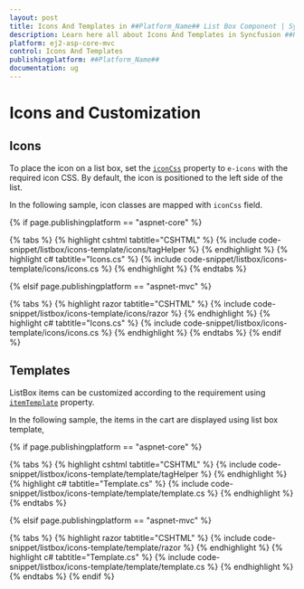 ```yaml
---
layout: post
title: Icons And Templates in ##Platform_Name## List Box Component | Syncfusion
description: Learn here all about Icons And Templates in Syncfusion ##Platform_Name## List Box component of Syncfusion Essential JS 2 and more.
platform: ej2-asp-core-mvc
control: Icons And Templates
publishingplatform: ##Platform_Name##
documentation: ug
---
```



# Icons and Customization

## Icons

To place the icon on a list box, set the [`iconCss`](https://help.syncfusion.com/cr/cref_files/aspnetcore-js2/Syncfusion.EJ2~Syncfusion.EJ2.DropDowns.ListBoxFieldSettings~IconCss.html) property to `e-icons` with the required icon CSS. By default, the icon is positioned to the left side of the list.

In the following sample, icon classes are mapped with `iconCss` field.

{% if page.publishingplatform == "aspnet-core" %}

{% tabs %}
{% highlight cshtml tabtitle="CSHTML" %}
{% include code-snippet/listbox/icons-template/icons/tagHelper %}
{% endhighlight %}
{% highlight c# tabtitle="Icons.cs" %}
{% include code-snippet/listbox/icons-template/icons/icons.cs %}
{% endhighlight %}
{% endtabs %}

{% elsif page.publishingplatform == "aspnet-mvc" %}

{% tabs %}
{% highlight razor tabtitle="CSHTML" %}
{% include code-snippet/listbox/icons-template/icons/razor %}
{% endhighlight %}
{% highlight c# tabtitle="Icons.cs" %}
{% include code-snippet/listbox/icons-template/icons/icons.cs %}
{% endhighlight %}
{% endtabs %}
{% endif %}



## Templates

ListBox items can be customized according to the requirement using [`itemTemplate`](https://help.syncfusion.com/cr/cref_files/aspnetcore-js2/Syncfusion.EJ2~Syncfusion.EJ2.DropDowns.ListBox~ItemTemplate.html) property.

In the following sample, the items in the cart are displayed using list box template,

{% if page.publishingplatform == "aspnet-core" %}

{% tabs %}
{% highlight cshtml tabtitle="CSHTML" %}
{% include code-snippet/listbox/icons-template/template/tagHelper %}
{% endhighlight %}
{% highlight c# tabtitle="Template.cs" %}
{% include code-snippet/listbox/icons-template/template/template.cs %}
{% endhighlight %}
{% endtabs %}

{% elsif page.publishingplatform == "aspnet-mvc" %}

{% tabs %}
{% highlight razor tabtitle="CSHTML" %}
{% include code-snippet/listbox/icons-template/template/razor %}
{% endhighlight %}
{% highlight c# tabtitle="Template.cs" %}
{% include code-snippet/listbox/icons-template/template/template.cs %}
{% endhighlight %}
{% endtabs %}
{% endif %}

